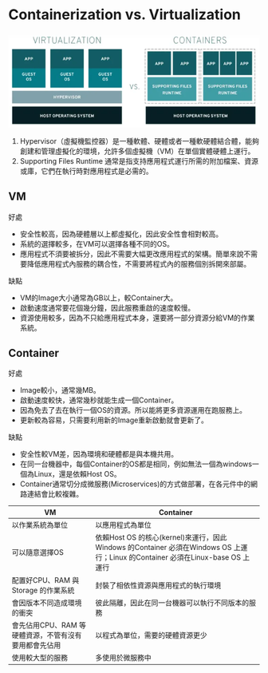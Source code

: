 # Containerization vs. Virtualization
![image](images/vmAndCon.png)
1. Hypervisor（虛擬機監控器）是一種軟體、硬體或者一種軟硬體結合體，能夠創建和管理虛擬化的環境，允許多個虛擬機（VM）在單個實體硬體上運行。
2. Supporting Files Runtime 通常是指支持應用程式運行所需的附加檔案、資源或庫，它們在執行時對應用程式是必需的。

## VM
好處
* 安全性較高，因為硬體層以上都虛擬化，因此安全性會相對較高。
* 系統的選擇較多，在VM可以選擇各種不同的OS。
* 應用程式不須要被拆分，因此不需要大幅更改應用程式的架構。簡單來說不需要降低應用程式內服務的耦合性，不需要將程式內的服務個別拆開來部屬。

缺點
* VM的Image大小通常為GB以上，較Container大。
* 啟動速度通常要花個幾分鐘，因此服務重啟的速度較慢。
* 資源使用較多，因為不只給應用程式本身，還要將一部分資源分給VM的作業系統。
## Container
好處
* Image較小，通常幾MB。
* 啟動速度較快，通常幾秒就能生成一個Container。
* 因為免去了去在執行一個OS的資源。所以能將更多資源運用在跑服務上。
* 更新較為容易，只需要利用新的Image重新啟動就會更新了。

缺點
* 安全性較VM差，因為環境和硬體都是與本機共用。
* 在同一台機器中，每個Container的OS都是相同，例如無法一個為windows一個為Linux，還是依賴Host OS。
* Container通常切分成微服務(Microservices)的方式做部署，在各元件中的網路連結會比較複雜。



| VM | Container |
| -------- | -------- |
| 以作業系統為單位 | 以應用程式為單位 |
| 可以隨意選擇OS | 依賴Host OS 的核心(kernel)來運行，因此Windows 的Container 必須在Windows OS 上運行；Linux 的Container 必須在Linux-base OS 上運行 |
| 配置好CPU、RAM 與Storage 的作業系統 | 封裝了相依性資源與應用程式的執行環境 |
| 會因版本不同造成環境的衝突 | 彼此隔離，因此在同一台機器可以執行不同版本的服務 |
| 會先佔用CPU、RAM 等硬體資源，不管有沒有要用都會先佔用 | 以程式為單位，需要的硬體資源更少 |
| 使用較大型的服務 | 多使用於微服務中 |